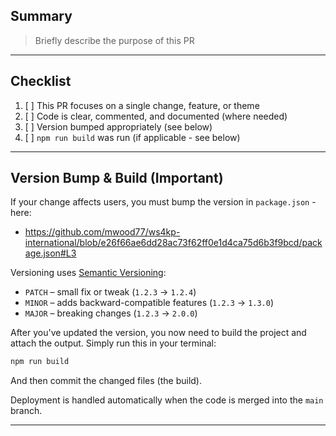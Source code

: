 ## Summary

> Briefly describe the purpose of this PR

---

## Checklist

1. [ ] This PR focuses on a single change, feature, or theme
1. [ ] Code is clear, commented, and documented (where needed)
1. [ ] Version bumped appropriately (see below)
1. [ ] `npm run build` was run (if applicable - see below)

---

## Version Bump & Build (Important)

If your change affects users, you must bump the version in `package.json` - here:
- https://github.com/mwood77/ws4kp-international/blob/e26f66ae6dd28ac73f62ff0e1d4ca75d6b3f9bcd/package.json#L3

Versioning uses [Semantic Versioning](https://semver.org):

- `PATCH` – small fix or tweak (`1.2.3` → `1.2.4`)
- `MINOR` – adds backward-compatible features (`1.2.3` → `1.3.0`)
- `MAJOR` – breaking changes (`1.2.3` → `2.0.0`)

After you've updated the version, you now need to build the project and attach the output. Simply run this in your terminal:

```bash
npm run build
```

And then commit the changed files (the build).

Deployment is handled automatically when the code is merged into the `main` branch.

---